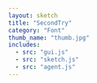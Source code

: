 ```yaml
---
layout: sketch
title: "SecondTry"
category: "Font"
thumb_name: "thumb.jpg"
includes:
  - src: "gui.js"
  - src: "sketch.js"
  - src: "agent.js"
---
```


<!--

  You can change the title, category and thumb as you like
  (just make sure the folder contain a jpg for the thumb with the correct name)
  Do not change the first line "layout: sketch"

  If you need to customize this html page:
    1) delete the line "layout: sketch"
    2) copy the content of "/_layouts/sketch.html" below.
    Make sure to leave one line of space between the markup above and the html code

-->

